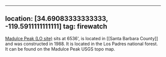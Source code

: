 
---
location: [34.69083333333333, -119.5911111111111]
tag: firewatch
---

[Madulce Peak (LO site)](http://www.peakbagging.com/CALookoutPhotos/MadulcePk.html) sits at 6536', is located in [[Santa Barbara County]] and was constructed in 1988. It is located in the Los Padres national forest. It can be found on the Madulce Peak USGS topo map.
